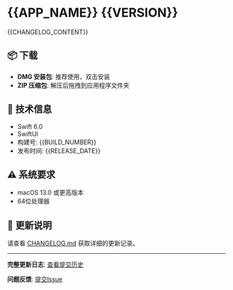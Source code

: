 # {{APP_NAME}} {{VERSION}}

{{CHANGELOG_CONTENT}}

## 📦 下载
- **DMG 安装包**: 推荐使用，双击安装
- **ZIP 压缩包**: 解压后拖拽到应用程序文件夹

## 🔧 技术信息
- Swift 6.0
- SwiftUI
- 构建号: {{BUILD_NUMBER}}
- 发布时间: {{RELEASE_DATE}}

## ⚠️ 系统要求
- macOS 13.0 或更高版本
- 64位处理器

## 📝 更新说明
请查看 [CHANGELOG.md](https://github.com/{{REPOSITORY}}/blob/master/CHANGELOG.md) 获取详细的更新记录。

---

**完整更新日志**: [查看提交历史](https://github.com/{{REPOSITORY}}/commits/{{VERSION}})

**问题反馈**: [提交Issue](https://github.com/{{REPOSITORY}}/issues)
